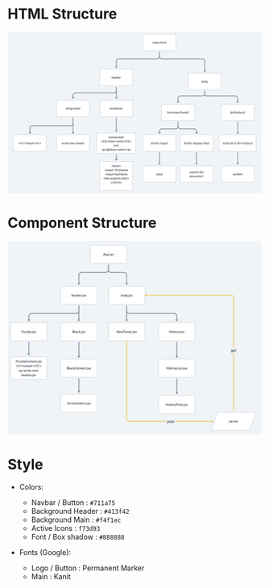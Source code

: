 # HTML Structure

![HTML Structure](./assets/htmlStructure.jpg)

# Component Structure

![Component Structure](./assets/conponentStructure.jpg)

# Style

-   Colors:

    -   Navbar / Button : `#711a75`
    -   Background Header : `#413f42`
    -   Background Main : `#f4f1ec`
    -   Active Icons : `f73d93`
    -   Font / Box shadow : `#888888`

-   Fonts (Google):
    -   Logo / Button : Permanent Marker
    -   Main : Kanit
